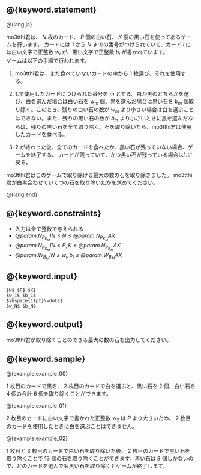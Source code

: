 ## @{keyword.statement}

@{lang.ja}

  mo3tthi君は、 $N$ 枚のカード、 $P$ 個の白い石、 $K$ 個の黒い石を使ってあるゲームを行います。 カードには $1$ から $N$ までの番号がつけられていて、カード $i$ には白い文字で正整数 $w_i$ が、黒い文字で正整数 $b_i$ が書かれています。   
  ゲームは以下の手順で行われます。

1. mo3tthi君は、まだ食べていないカードの中から $1$ 枚選び、それを使用する。

2. 1.で使用したカードにつけられた番号を $m$ とする。白か黒のどちらかを選び、白を選んだ場合は白い石を $w_m$ 個、黒を選んだ場合は黒い石を $b_m$ 個取り除く。このとき、残りの白い石の数が $w_m$ より小さい場合は白を選ぶことはできない。また、残りの黒い石の数が $b_m$ より小さいときに黒を選んだならば、残りの黒い石を全て取り除く。石を取り除いたら、mo3tthi君は使用したカードを食べる。

3. 2.が終わった後、全てのカードを食べたか、黒い石が残っていない場合、ゲームを終了する。 カードが残っていて、かつ黒い石が残っている場合は1.に戻る。 

  mo3tthi君はこのゲームで取り除ける最大の数の石を取り除きました。
  mo3tthi君が白黒合わせていくつの石を取り除いたかを求めてください。

@{lang.end}

## @{keyword.constraints}
- 入力は全て整数で与えられる
- $@{param.N_P_K_MIN} \leq N \leq @{param.N_P_K_MAX}$
- $@{param.N_P_K_MIN} \leq P,K \leq @{param.N_P_K_MAX}$
- $@{param.W_B_MIN} \leq w_i,b_i \leq @{param.W_B_MAX}$


## @{keyword.input}

```
$N$ $P$ $K$
$w_1$ $b_1$
$\hspace{11pt}\vdots$
$w_N$ $b_N$
```

## @{keyword.output}

mo3tthi君が取り除くことのできる最大の数の石を出力してください。

## @{keyword.sample}

@{example.example_00}

 $1$ 枚目のカードで黒を、 $2$ 枚目のカードで白を選ぶと、黒い石を $2$ 個、白い石を $4$ 個の合計 $6$ 個を取り除くことができます。

@{example.example_01}

 $2$ 枚目のカードに白い文字で書かれた正整数 $w_2$ は $P$ より大きいため、 $2$ 枚目のカードを使用したときに白を選ぶことはできません。

@{example.example_02}

 $1$ 枚目と $3$ 枚目のカードで白い石を取り除いた後、 $2$ 枚目のカードで黒い石を取り除くことで $13$ 個の石を取り除くことができます。黒い石は $8$ 個しかないので、どのカードを選んでも黒い石を取り除くとゲームが終了します。